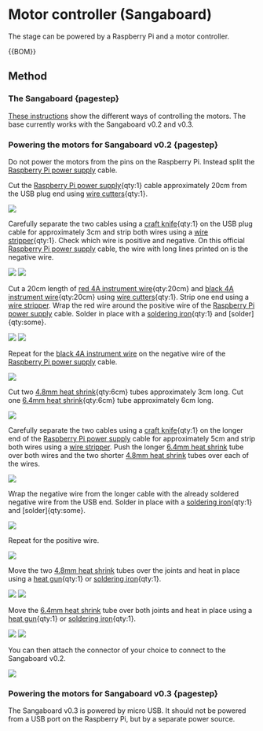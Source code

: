 # Motor controller (Sangaboard)

The stage can be powered by a Raspberry Pi and a motor controller.

{{BOM}}

[Raspberry Pi power supply]: ../components/raspi_power.md "{cat:part}"
[red 4A instrument wire]: ../components/4A_instrument_wire.md#red "{cat:part}"
[black 4A instrument wire]: ../components/4A_instrument_wire.md#black "{cat:part}"
[4.8mm heat shrink]: ../components/4_8mm_heat_shrink.md "{cat:part}"
[6.4mm heat shrink]: ../components/6_4mm_heat_shrink.md "{cat:part}"
[soldering iron]: "{cat:tool}"
[wire stripper]: "{cat:tool}"
[craft knife]: "{cat:tool}"
[heat gun]: "{cat:tool}"
[wire cutters]: "{cat:tool}"


## Method

### The Sangaboard {pagestep}

[These instructions](https://build.openflexure.org/openflexure-microscope/latest/docs/#/6_motor_controllers) show the different ways of controlling the motors. The base currently works with the Sangaboard v0.2 and v0.3.

### Powering the motors for Sangaboard v0.2 {pagestep}

Do not power the motors from the pins on the Raspberry Pi.  Instead split the [Raspberry Pi power supply] cable.  

Cut the [Raspberry Pi power supply]{qty:1} cable approximately 20cm from the USB plug end using [wire cutters]{qty:1}.

![](../images/motor_controller/cut_power.jpg)

Carefully separate the two cables using a [craft knife]{qty:1} on the USB plug cable for approximately 3cm and strip both wires using a [wire stripper]{qty:1}. Check which wire is positive and negative.  On this official [Raspberry Pi power supply] cable, the wire with long lines printed on is the negative wire.

![](../images/motor_controller/separate_wires.jpg)
![](../images/motor_controller/USB_strip.jpg)

Cut a 20cm length of [red 4A instrument wire]{qty:20cm} and [black 4A instrument wire]{qty:20cm} using [wire cutters]{qty:1}. Strip one end using a [wire stripper]. Wrap the red wire around the positive wire of the [Raspberry Pi power supply] cable. Solder in place with a [soldering iron]{qty:1} and [solder]{qty:some}.

![](../images/motor_controller/wrap_positive_usb.jpg)
![](../images/motor_controller/solder_positive_usb.jpg)

Repeat for the [black 4A instrument wire] on the negative wire of the [Raspberry Pi power supply] cable.

![](../images/motor_controller/USB_both_solder.jpg)

Cut two [4.8mm heat shrink]{qty:6cm} tubes approximately 3cm long.  Cut one [6.4mm heat shrink]{qty:6cm} tube approximately 6cm long.

![](../images/motor_controller/cut_heat_shrink.jpg)

Carefully separate the two cables using a [craft knife]{qty:1} on the longer end of the [Raspberry Pi power supply] cable for approximately 5cm and strip both wires using a [wire stripper]. Push the longer [6.4mm heat shrink] tube over both wires and the two shorter [4.8mm heat shrink] tubes over each of the wires.

![](../images/motor_controller/USB_wire_with_heatshrink.jpg)


Wrap the negative wire from the longer cable with the already soldered negative wire from the USB end.  Solder in place with a [soldering iron]{qty:1} and [solder]{qty:some}.

![](../images/motor_controller/solder_third.jpg)

Repeat for the positive wire.

![](../images/motor_controller/solder_third_repeat.jpg)

Move the two [4.8mm heat shrink] tubes over the joints and heat in place using a [heat gun]{qty:1} or [soldering iron]{qty:1}.

![](../images/motor_controller/heatshrink_in_place.jpg)
![](../images/motor_controller/heatshrink_shrunk.jpg)

Move the [6.4mm heat shrink] tube over both joints and heat in place using a [heat gun]{qty:1} or [soldering iron]{qty:1}.

![](../images/motor_controller/large_heatshrink_in_place.jpg)
![](../images/motor_controller/large_heatshrink_shrunk.jpg)

You can then attach the connector of your choice to connect to the Sangaboard v0.2.

![](../images/motor_controller/connector.jpg)

### Powering the motors for Sangaboard v0.3 {pagestep}

The Sangaboard v0.3 is powered by micro USB.  It should not be powered from a USB port on the Raspberry Pi, but by a separate power source.